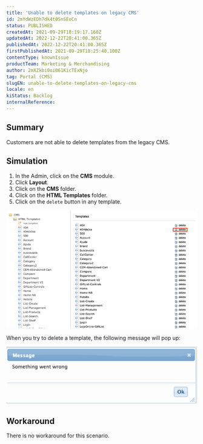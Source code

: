 ```yaml
---
title: 'Unable to delete templates on legacy CMS'
id: 2mYdWzEDh7dk4t0SnSEoCn
status: PUBLISHED
createdAt: 2021-09-29T18:19:17.160Z
updatedAt: 2022-12-22T20:41:00.365Z
publishedAt: 2022-12-22T20:41:00.365Z
firstPublishedAt: 2021-09-29T18:25:40.100Z
contentType: knownIssue
productTeam: Marketing & Merchandising
author: 2mXZkbi0oi061KicTExNjo
tag: Portal (CMS)
slugEN: unable-to-delete-templates-on-legacy-cms
locale: en
kiStatus: Backlog
internalReference: 
---
```


## Summary

Customers are not able to delete templates from the legacy CMS.

## Simulation

1. In the Admin, click on the **CMS** module.
2. Click **Layout**.
3. Click on the **CMS** folder.
4. Click on the **HTML Templates** folder.
5. Click on the `delete` button in any template.

![HTML templates](https://raw.githubusercontent.com/vtexdocs/known-issues/refs/heads/main/docs/en/known-issues/Marketing%20&%20Merchandising/unable-to-delete-templates-on-legacy-cms_1.png)

When you try to delete a template, the following message will pop up:

![Messagem CMS](https://raw.githubusercontent.com/vtexdocs/known-issues/refs/heads/main/docs/en/known-issues/Marketing%20&%20Merchandising/unable-to-delete-templates-on-legacy-cms_2.png)

## Workaround

There is no workaround for this scenario.

